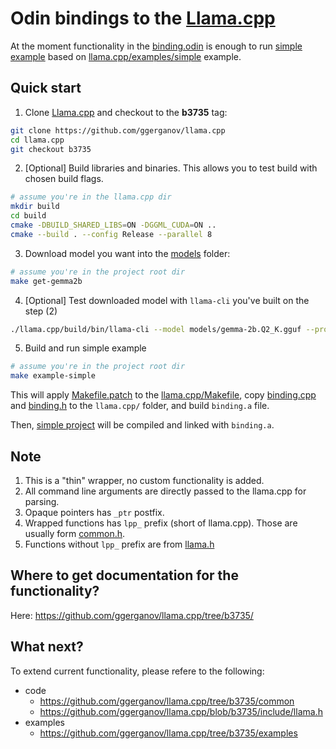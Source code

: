 # Odin bindings to the [Llama.cpp](https://github.com/ggerganov/llama.cpp)

At the moment functionality in the [binding.odin](./binding.odin) is enough to run [simple example](./examples/simple/) based on [llama.cpp/examples/simple](https://github.com/ggerganov/llama.cpp/tree/b3735/examples/simple) example.

## Quick start

1. Clone [Llama.cpp](https://github.com/ggerganov/llama.cpp) and checkout to the **b3735** tag:

```bash
git clone https://github.com/ggerganov/llama.cpp
cd llama.cpp
git checkout b3735
```

2. [Optional] Build libraries and binaries. This allows you to test build with chosen build flags.

```bash
# assume you're in the llama.cpp dir
mkdir build
cd build
cmake -DBUILD_SHARED_LIBS=ON -DGGML_CUDA=ON ..
cmake --build . --config Release --parallel 8
```

3. Download model you want into the [models](./models/) folder:

```bash
# assume you're in the project root dir
make get-gemma2b
```

4. [Optional] Test downloaded model with `llama-cli` you've built on the step (2)

```bash
./llama.cpp/build/bin/llama-cli --model models/gemma-2b.Q2_K.gguf --prompt "Once upon a time" --predict 128
```

5. Build and run simple example

```bash
# assume you're in the project root dir
make example-simple
```

This will apply [Makefile.patch](Makefile.patch) to the [llama.cpp/Makefile](./llama.cpp/Makefile), copy [binding.cpp](binding.cpp) and [binding.h](binding.h) to the `llama.cpp/` folder, and build `binding.a` file.

Then, [simple project](./examples/simple/) will be compiled and linked with `binding.a`.

## Note

1. This is a "thin" wrapper, no custom functionality is added.
2. All command line arguments are directly passed to the llama.cpp for parsing.
3. Opaque pointers has `_ptr` postfix.
4. Wrapped functions has `lpp_` prefix (short of llama.cpp). Those are usually form [common.h](https://github.com/ggerganov/llama.cpp/blob/b3735/common/common.h).
5. Functions without `lpp_` prefix are from [llama.h](https://github.com/ggerganov/llama.cpp/blob/b3735/include/llama.h)


## Where to get documentation for the functionality?

Here: https://github.com/ggerganov/llama.cpp/tree/b3735/

## What next?

To extend current functionality, please refere to the following:
- code
  - https://github.com/ggerganov/llama.cpp/tree/b3735/common
  - https://github.com/ggerganov/llama.cpp/blob/b3735/include/llama.h
- examples
  - https://github.com/ggerganov/llama.cpp/tree/b3735/examples
